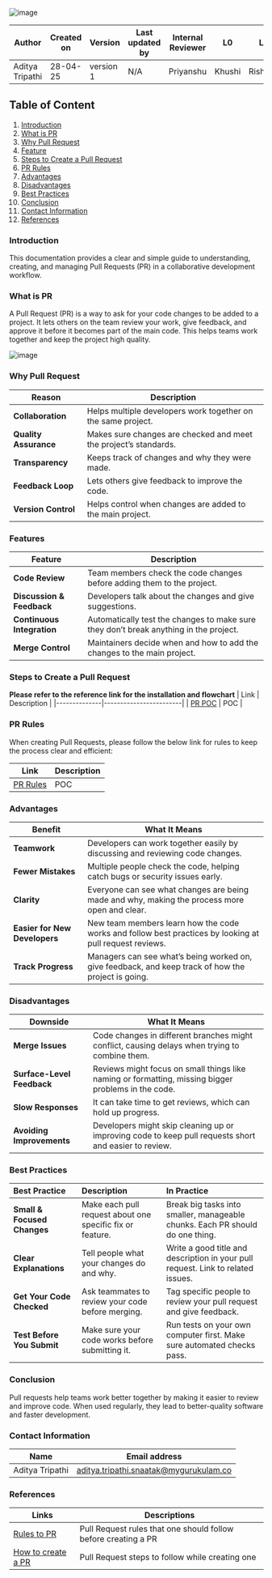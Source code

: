 ![image](https://github.com/user-attachments/assets/8619a717-9098-4077-9d96-93f4469e04b2)

| Author          | Created on | Version   | Last updated by |  Internal Reviewer | L0  | L1  | L2  |
|-----------------|------------|-----------|------------------|--------------------|-----|-----|-----|
| Aditya Tripathi | 28-04-25   | version 1 | N/A              | Priyanshu        | Khushi | Rishabh | Piyush |

## Table of Content
1. [Introduction](#introduction)
2. [What is PR](what-is-pr)
3. [Why Pull Request](#why-pull-request)
4. [Feature](#features)
5. [Steps to Create a Pull Request](#steps-to-create-a-pull-request)
6. [PR Rules](#pr-rules)
7. [Advantages](#advantages)
8. [Disadvantages](#disadvantages)
9. [Best Practices](#best-practices)
10. [Conclusion](#conclusion)
11. [Contact Information](#contact-information)
12. [References](#references)

### Introduction

This documentation provides a clear and simple guide to understanding, creating, and managing Pull Requests (PR) in a collaborative development workflow. 

### What is PR

A Pull Request (PR) is a way to ask for your code changes to be added to a project. It lets others on the team review your work, give feedback, and approve it before it becomes part of the main code. This helps teams work together and keep the project high quality.

![image](https://github.com/user-attachments/assets/942a1139-5b81-44f6-aff5-ba5727b490e1)

### Why Pull Request

| Reason              | Description                                                                                  |
|---------------------|----------------------------------------------------------------------------------------------|
| **Collaboration**    | Helps multiple developers work together on the same project.                                |
| **Quality Assurance**| Makes sure changes are checked and meet the project’s standards.                             |
| **Transparency**     | Keeps track of changes and why they were made.                                               |
| **Feedback Loop**    | Lets others give feedback to improve the code.                                               |
| **Version Control**  | Helps control when changes are added to the main project.                                    |

### Features

| Feature                  | Description                                                                                      |
|--------------------------|--------------------------------------------------------------------------------------------------|
| **Code Review**           | Team members check the code changes before adding them to the project.                           |
| **Discussion & Feedback** | Developers talk about the changes and give suggestions.                                          |
| **Continuous Integration**| Automatically test the changes to make sure they don’t break anything in the project.            |
| **Merge Control**         | Maintainers decide when and how to add the changes to the main project.                          ||

### Steps to Create a Pull Request
**Please refer to the reference link for the installation and flowchart**
| Link         | Description         |
|--------------|------------------------|
| [PR POC](https://github.com/Cloud-NInja-snaatak/Documentation/blob/Tharik_SCRUM-87/vcs_design/pr/pr_poc.md)          | POC  |

### PR Rules

When creating Pull Requests, please follow the below link for rules to keep the process clear and efficient:

| Link         | Description         |
|--------------|------------------------|
| [PR Rules](https://github.com/Cloud-NInja-snaatak/Documentation/blob/Tharik_SCRUM-87/vcs_design/pr/pr_poc.md)          | POC  |

### Advantages

| **Benefit**                   | **What It Means**                                                                                      |
|-------------------------------|---------------------------------------------------------------------------------------------------------|
| **Teamwork**                  | Developers can work together easily by discussing and reviewing code changes.                          |
| **Fewer Mistakes**            | Multiple people check the code, helping catch bugs or security issues early.                           |
| **Clarity**                   | Everyone can see what changes are being made and why, making the process more open and clear.          |
| **Easier for New Developers** | New team members learn how the code works and follow best practices by looking at pull request reviews. |
| **Track Progress**            | Managers can see what’s being worked on, give feedback, and keep track of how the project is going.     |

### Disadvantages

| **Downside**                  | **What It Means**                                                                                      |
|-------------------------------|---------------------------------------------------------------------------------------------------------|
| **Merge Issues**              | Code changes in different branches might conflict, causing delays when trying to combine them.         |
| **Surface-Level Feedback**    | Reviews might focus on small things like naming or formatting, missing bigger problems in the code.    |
| **Slow Responses**            | It can take time to get reviews, which can hold up progress.                                           |
| **Avoiding Improvements**     | Developers might skip cleaning up or improving code to keep pull requests short and easier to review.   |

### Best Practices

| **Best Practice** | **Description** | **In Practice** |
| :---------------------------- | :------------------------------------------------------- | :------------------------------------------------------------------------------ |
| **Small & Focused Changes** | Make each pull request about one specific fix or feature. | Break big tasks into smaller, manageable chunks. Each PR should do one thing. |
| **Clear Explanations** | Tell people what your changes do and why.                 | Write a good title and description in your pull request. Link to related issues. |
| **Get Your Code Checked** | Ask teammates to review your code before merging.        | Tag specific people to review your pull request and give feedback.           |
| **Test Before You Submit** | Make sure your code works before submitting it.          | Run tests on your own computer first. Make sure automated checks pass.        |

### Conclusion
Pull requests help teams work better together by making it easier to review and improve code. When used regularly, they lead to better-quality software and faster development.

### Contact Information

| Name         | Email address          |
|--------------|------------------------|
| Aditya Tripathi          | aditya.tripathi.snaatak@mygurukulam.co     |


### References
| Links                                             | Descriptions                                                    |
|---------------------------------------------------|-----------------------------------------------------------------|
|[Rules to PR](https://medium.com/google-developer-experts/how-to-pull-request-d75ac81449a5)|Pull Request rules that one should follow before creating a PR |
|[How to create a PR](https://nemuelw.medium.com/how-to-create-a-pull-request-bed0566d8733)| Pull Request steps to follow while creating one|
